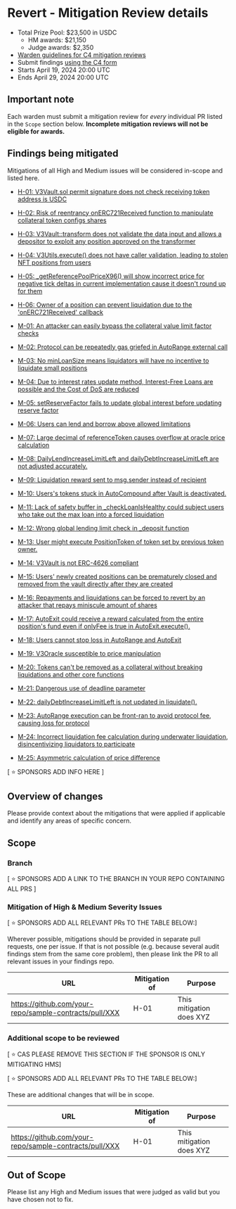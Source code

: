 # Revert - Mitigation Review details
- Total Prize Pool: $23,500 in USDC
  - HM awards: $21,150
  - Judge awards: $2,350
- [Warden guidelines for C4 mitigation reviews](https://code4rena.notion.site/Guidelines-for-C4-mitigation-reviews-ed10fc5cfbf640bd8dcec66f38b343c4)
- Submit findings [using the C4 form](https://code4rena.com/contests/YYYY-MM-sponsorName-mitigation-review/submit)
- Starts April 19, 2024 20:00 UTC
- Ends April 29, 2024 20:00 UTC

## Important note 

Each warden must submit a mitigation review for *every* individual PR listed in the `Scope` section below. **Incomplete mitigation reviews will not be eligible for awards.**

## Findings being mitigated

Mitigations of all High and Medium issues will be considered in-scope and listed here.

- [H-01: V3Vault.sol permit signature does not check receiving token address is USDC](https://github.com/code-423n4/2024-03-revert-lend-findings/issues/368)
- [H-02: Risk of reentrancy onERC721Received function to manipulate collateral token configs shares](https://github.com/code-423n4/2024-03-revert-lend-findings/issues/323)
- [H-03: V3Vault::transform does not validate the data input and allows a depositor to exploit any position approved on the transformer](https://github.com/code-423n4/2024-03-revert-lend-findings/issues/214)
- [H-04: V3Utils.execute() does not have caller validation, leading to stolen NFT positions from users](https://github.com/code-423n4/2024-03-revert-lend-findings/issues/141)
- [H-05: _getReferencePoolPriceX96() will show incorrect price for negative tick deltas in current implementation cause it doesn't round up for them](https://github.com/code-423n4/2024-03-revert-lend-findings/issues/127)
- [H-06: Owner of a position can prevent liquidation due to the 'onERC721Received' callback](https://github.com/code-423n4/2024-03-revert-lend-findings/issues/54)

- [M-01: An attacker can easily bypass the collateral value limit factor checks](https://github.com/code-423n4/2024-03-revert-lend-findings/issues/466)
- [M-02: Protocol can be repeatedly gas griefed in AutoRange external call](https://github.com/code-423n4/2024-03-revert-lend-findings/issues/459)
- [M-03: No minLoanSize means liquidators will have no incentive to liquidate small positions](https://github.com/code-423n4/2024-03-revert-lend-findings/issues/455)
- [M-04: Due to interest rates update method, Interest-Free Loans are possible and the Cost of DoS are reduced](https://github.com/code-423n4/2024-03-revert-lend-findings/issues/435)
- [M-05: setReserveFactor fails to update global interest before updating reserve factor](https://github.com/code-423n4/2024-03-revert-lend-findings/issues/427)
- [M-06: Users can lend and borrow above allowed limitations](https://github.com/code-423n4/2024-03-revert-lend-findings/issues/415)
- [M-07: Large decimal of referenceToken causes overflow at oracle price calculation](https://github.com/code-423n4/2024-03-revert-lend-findings/issues/409)
- [M-08: DailyLendIncreaseLimitLeft and dailyDebtIncreaseLimitLeft are not adjusted accurately.](https://github.com/code-423n4/2024-03-revert-lend-findings/issues/400)
- [M-09: Liquidation reward sent to msg.sender instead of recipient](https://github.com/code-423n4/2024-03-revert-lend-findings/issues/389)
- [M-10: Users's tokens stuck in AutoCompound after Vault is deactivated.](https://github.com/code-423n4/2024-03-revert-lend-findings/issues/365)
- [M-11: Lack of safety buffer in _checkLoanIsHealthy could subject users who take out the max loan into a forced liquidation](https://github.com/code-423n4/2024-03-revert-lend-findings/issues/363)
- [M-12: Wrong global lending limit check in _deposit function](https://github.com/code-423n4/2024-03-revert-lend-findings/issues/324)
- [M-13: User might execute PositionToken of token set by previous token owner.](https://github.com/code-423n4/2024-03-revert-lend-findings/issues/256)
- [M-14: V3Vault is not ERC-4626 compliant](https://github.com/code-423n4/2024-03-revert-lend-findings/issues/249)
- [M-15: Users' newly created positions can be prematurely closed and removed from the vault directly after they are created](lhttps://github.com/code-423n4/2024-03-revert-lend-findings/issues/232)
- [M-16: Repayments and liquidations can be forced to revert by an attacker that repays miniscule amount of shares](https://github.com/code-423n4/2024-03-revert-lend-findings/issues/222)
- [M-17: AutoExit could receive a reward calculated from the entire position's fund even if onlyFee is true in AutoExit.execute().](https://github.com/code-423n4/2024-03-revert-lend-findings/issues/216e)
- [M-18: Users cannot stop loss in AutoRange and AutoExit](https://github.com/code-423n4/2024-03-revert-lend-findings/issues/202)
- [M-19: V3Oracle susceptible to price manipulation](https://github.com/code-423n4/2024-03-revert-lend-findings/issues/175)
- [M-20: Tokens can't be removed as a collateral without breaking liquidations and other core functions](https://github.com/code-423n4/2024-03-revert-lend-findings/issues/158)
- [M-21: Dangerous use of deadline parameter](https://github.com/code-423n4/2024-03-revert-lend-findings/issues/147)
- [M-22: dailyDebtIncreaseLimitLeft is not updated in liquidate().](https://github.com/code-423n4/2024-03-revert-lend-findings/issues/140)
- [M-23: AutoRange execution can be front-ran to avoid protocol fee, causing loss for protocol](https://github.com/code-423n4/2024-03-revert-lend-findings/issues/110)
- [M-24: Incorrect liquidation fee calculation during underwater liquidation, disincentivizing liquidators to participate](https://github.com/code-423n4/2024-03-revert-lend-findings/issues/53)
- [M-25: Asymmetric calculation of price difference](lhttps://github.com/code-423n4/2024-03-revert-lend-findings/issues/10)

[ ⭐️ SPONSORS ADD INFO HERE ]

## Overview of changes

Please provide context about the mitigations that were applied if applicable and identify any areas of specific concern.

## Scope

### Branch
[ ⭐️ SPONSORS ADD A LINK TO THE BRANCH IN YOUR REPO CONTAINING ALL PRS ]

### Mitigation of High & Medium Severity Issues
[ ⭐️ SPONSORS ADD ALL RELEVANT PRs TO THE TABLE BELOW:]

Wherever possible, mitigations should be provided in separate pull requests, one per issue. If that is not possible (e.g. because several audit findings stem from the same core problem), then please link the PR to all relevant issues in your findings repo. 

| URL | Mitigation of | Purpose | 
| ----------- | ------------- | ----------- |
| https://github.com/your-repo/sample-contracts/pull/XXX | H-01 | This mitigation does XYZ | 

### Additional scope to be reviewed
[ ⭐️ CAS PLEASE REMOVE THIS SECTION IF THE SPONSOR IS ONLY MITIGATING HMS]

[ ⭐️ SPONSORS ADD ALL RELEVANT PRs TO THE TABLE BELOW:]

These are additional changes that will be in scope.

| URL | Mitigation of | Purpose | 
| ----------- | ------------- | ----------- |
| https://github.com/your-repo/sample-contracts/pull/XXX | H-01 | This mitigation does XYZ | 

## Out of Scope

Please list any High and Medium issues that were judged as valid but you have chosen not to fix.
